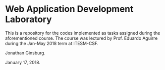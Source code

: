 # Web Application Development Laboratory

This is a repository for the codes implemented as tasks assigned during the aforementioned course. The course was lectured by Prof. Eduardo Aguirre during the Jan-May 2018 term at ITESM-CSF.

Jonathan Ginsburg.

January 17, 2018.
